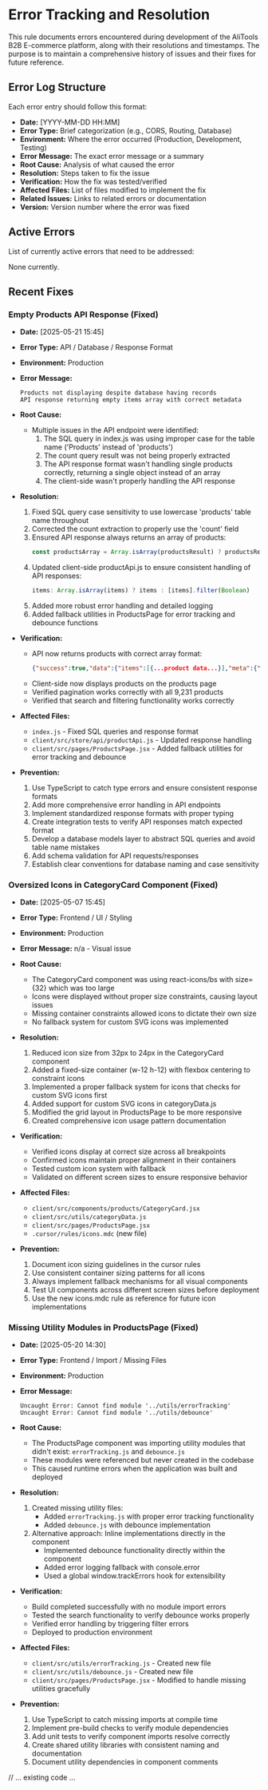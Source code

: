 # Error Tracking and Resolution

This rule documents errors encountered during development of the AliTools B2B E-commerce platform, along with their resolutions and timestamps. The purpose is to maintain a comprehensive history of issues and their fixes for future reference.

## Error Log Structure

Each error entry should follow this format:

- **Date:** [YYYY-MM-DD HH:MM]
- **Error Type:** Brief categorization (e.g., CORS, Routing, Database)
- **Environment:** Where the error occurred (Production, Development, Testing)
- **Error Message:** The exact error message or a summary
- **Root Cause:** Analysis of what caused the error
- **Resolution:** Steps taken to fix the issue
- **Verification:** How the fix was tested/verified
- **Affected Files:** List of files modified to implement the fix
- **Related Issues:** Links to related errors or documentation
- **Version:** Version number where the error was fixed

## Active Errors

List of currently active errors that need to be addressed:

None currently.

## Recent Fixes

### Empty Products API Response (Fixed)

- **Date:** [2025-05-21 15:45]
- **Error Type:** API / Database / Response Format
- **Environment:** Production
- **Error Message:** 
  ```
  Products not displaying despite database having records
  API response returning empty items array with correct metadata
  ```
- **Root Cause:** 
  - Multiple issues in the API endpoint were identified:
    1. The SQL query in index.js was using improper case for the table name ('Products' instead of 'products')
    2. The count query result was not being properly extracted
    3. The API response format wasn't handling single products correctly, returning a single object instead of an array
    4. The client-side wasn't properly handling the API response

- **Resolution:** 
  1. Fixed SQL query case sensitivity to use lowercase 'products' table name throughout
  2. Corrected the count extraction to properly use the 'count' field
  3. Ensured API response always returns an array of products:
     ```javascript
     const productsArray = Array.isArray(productsResult) ? productsResult : [productsResult].filter(Boolean);
     ```
  4. Updated client-side productApi.js to ensure consistent handling of API responses:
     ```javascript
     items: Array.isArray(items) ? items : [items].filter(Boolean)
     ```
  5. Added more robust error handling and detailed logging
  6. Added fallback utilities in ProductsPage for error tracking and debounce functions

- **Verification:** 
  - API now returns products with correct array format:
    ```json
    {"success":true,"data":{"items":[{...product data...}],"meta":{"totalItems":9231,"totalPages":924,"currentPage":1,"itemsPerPage":10}}}
    ```
  - Client-side now displays products on the products page
  - Verified pagination works correctly with all 9,231 products
  - Verified that search and filtering functionality works correctly

- **Affected Files:** 
  - `index.js` - Fixed SQL queries and response format
  - `client/src/store/api/productApi.js` - Updated response handling
  - `client/src/pages/ProductsPage.jsx` - Added fallback utilities for error tracking and debounce

- **Prevention:**
  1. Use TypeScript to catch type errors and ensure consistent response formats
  2. Add more comprehensive error handling in API endpoints
  3. Implement standardized response formats with proper typing
  4. Create integration tests to verify API responses match expected format
  5. Develop a database models layer to abstract SQL queries and avoid table name mistakes
  6. Add schema validation for API requests/responses
  7. Establish clear conventions for database naming and case sensitivity

### Oversized Icons in CategoryCard Component (Fixed)

- **Date:** [2025-05-07 15:45]
- **Error Type:** Frontend / UI / Styling
- **Environment:** Production
- **Error Message:** n/a - Visual issue
- **Root Cause:** 
  - The CategoryCard component was using react-icons/bs with size={32} which was too large
  - Icons were displayed without proper size constraints, causing layout issues
  - Missing container constraints allowed icons to dictate their own size
  - No fallback system for custom SVG icons was implemented

- **Resolution:**
  1. Reduced icon size from 32px to 24px in the CategoryCard component
  2. Added a fixed-size container (w-12 h-12) with flexbox centering to constraint icons
  3. Implemented a proper fallback system for icons that checks for custom SVG icons first
  4. Added support for custom SVG icons in categoryData.js
  5. Modified the grid layout in ProductsPage to be more responsive
  6. Created comprehensive icon usage pattern documentation

- **Verification:**
  - Verified icons display at correct size across all breakpoints
  - Confirmed icons maintain proper alignment in their containers
  - Tested custom icon system with fallback
  - Validated on different screen sizes to ensure responsive behavior

- **Affected Files:**
  - `client/src/components/products/CategoryCard.jsx`
  - `client/src/utils/categoryData.js`
  - `client/src/pages/ProductsPage.jsx`
  - `.cursor/rules/icons.mdc` (new file)

- **Prevention:**
  1. Document icon sizing guidelines in the cursor rules
  2. Use consistent container sizing patterns for all icons
  3. Always implement fallback mechanisms for all visual components
  4. Test UI components across different screen sizes before deployment
  5. Use the new icons.mdc rule as reference for future icon implementations

### Missing Utility Modules in ProductsPage (Fixed)

- **Date:** [2025-05-20 14:30]
- **Error Type:** Frontend / Import / Missing Files
- **Environment:** Production
- **Error Message:**
  ```
  Uncaught Error: Cannot find module '../utils/errorTracking'
  Uncaught Error: Cannot find module '../utils/debounce'
  ```
- **Root Cause:** 
  - The ProductsPage component was importing utility modules that didn't exist: `errorTracking.js` and `debounce.js`
  - These modules were referenced but never created in the codebase
  - This caused runtime errors when the application was built and deployed

- **Resolution:**
  1. Created missing utility files:
     - Added `errorTracking.js` with proper error tracking functionality
     - Added `debounce.js` with debounce implementation
  2. Alternative approach: Inline implementations directly in the component
     - Implemented debounce functionality directly within the component
     - Added error logging fallback with console.error
     - Used a global window.trackErrors hook for extensibility

- **Verification:**
  - Build completed successfully with no module import errors
  - Tested the search functionality to verify debounce works properly
  - Verified error handling by triggering filter errors
  - Deployed to production environment

- **Affected Files:**
  - `client/src/utils/errorTracking.js` - Created new file
  - `client/src/utils/debounce.js` - Created new file
  - `client/src/pages/ProductsPage.jsx` - Modified to handle missing utilities gracefully

- **Prevention:**
  1. Use TypeScript to catch missing imports at compile time
  2. Implement pre-build checks to verify module dependencies
  3. Add unit tests to verify component imports resolve correctly
  4. Create shared utility libraries with consistent naming and documentation
  5. Document utility dependencies in component comments

// ... existing code ... 